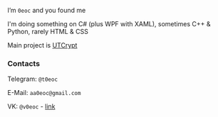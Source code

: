 I’m `0eoc` and you found me

I'm doing something on C# (plus WPF with XAML), sometimes C++ & Python, rarely HTML & CSS

Main project is [UTCrypt](https://github.com/a0eoc/UTCrypt)

### Contacts

Telegram: `@t0eoc`

E-Mail: `aa0eoc@gmail.com`

VK: `@v0eoc` - [link](https://vk.com/v0eoc)

